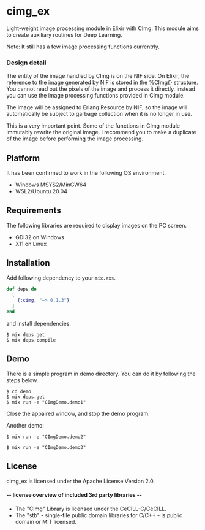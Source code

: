# cimg_ex
Light-weight image processing module in Elixir with CImg. This module aims to
create auxiliary routines for Deep Learning.

Note: It still has a few image processing functions currentrly.

### Design detail
The entity of the image handled by CImg is on the NIF side. On Elixir, the
reference to the image generated by NIF is stored in the %CImg{} structure. You
cannot read out the pixels of the image and process it directly, instead you
can use the image processing functions provided in CImg module.

The image will be assigned to Erlang Resource by NIF, so the image will
automatically be subject to garbage collection when it is no longer in use.

This is a very important point. Some of the functions in CImg module
immutably rewrite the original image. I recommend you to make a duplicate of
the image before performing the image processing. 

## Platform
It has been confirmed to work in the following OS environment.

- Windows MSYS2/MinGW64
- WSL2/Ubuntu 20.04

## Requirements
The following libraries are required to display images on the PC screen.

- GDI32 on Windows
- X11 on Linux

## Installation
Add following dependency to your `mix.exs`.

```elixir
def deps do
  [
    {:cimg, "~> 0.1.3"}
  ]
end
```

and install dependencies:

```shell
$ mix deps.get
$ mix deps.compile
```

## Demo
There is a simple program in demo directory. You can do it by following the steps below.

```shell
$ cd demo
$ mix deps.get
$ mix run -e "CImgDemo.demo1"
```

Close the appaired window, and stop the demo program.

Another demo:

```shell
$ mix run -e "CImgDemo.demo2"
```

```shell
$ mix run -e "CImgDemo.demo3"
```

## License
cimg_ex is licensed under the Apache License Version 2.0.

#### -- license overview of included 3rd party libraries --
- The "CImg" Library is licensed under the CeCILL-C/CeCILL.
- The "stb" - single-file public domain libraries for C/C++ - is public domain or MIT licensed.
